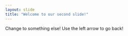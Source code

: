 ```yaml
---
layout: slide
title: "Welcome to our second slide!"
---
```

Change to something else!
Use the left arrow to go back!
